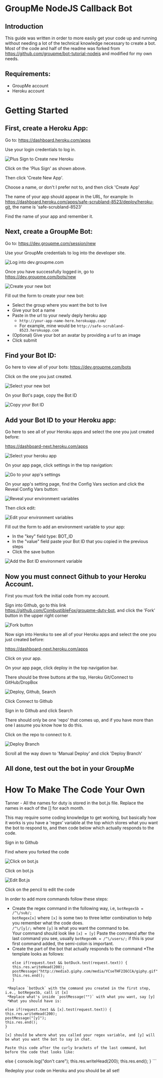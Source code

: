 # GroupMe NodeJS Callback Bot

## Introduction

This guide was written in order to more easily get your code up and running without needing a lot of the technical knowledge necessary to create a bot.  Most of the code and half of the readme was forked from https://github.com/groupme/bot-tutorial-nodejs and modified for my own needs.


## Requirements:

  * GroupMe account
  * Heroku account

# Getting Started

## First, create a Heroku App:

Go to:
https://dashboard.heroku.com/apps

Use your login credentials to log in.

![Plus Sign to Create new Heroku](https://imgur.com/LWC2ks1.png?raw=true)

Click on the 'Plus Sign' as shown above.

Then click 'Create New App'.

Choose a name, or don't I prefer not to, and then click 'Create App'

The name of your app should appear in the URL, for example:
In https://dashboard.heroku.com/apps/safe-scrubland-8523/deploy/heroku-git, the name is 'safe-scrubland-8523'

Find the name of your app and remember it.

## Next, create a GroupMe Bot:

Go to:
https://dev.groupme.com/session/new

Use your GroupMe credentials to log into the developer site.

![Log into dev.groupme.com](https://i.groupme.com/640x292.png.38c9e590383149c1a01424fc61cdce4e)

Once you have successfully logged in, go to https://dev.groupme.com/bots/new

![Create your new bot](http://i.groupme.com/567x373.png.242d18352d7742858cf9a263f597c5d9)

Fill out the form to create your new bot:

  * Select the group where you want the bot to live
  * Give your bot a name
  * Paste in the url to your newly deply heroku app
    * `http://your-app-name-here.herokuapp.com/`
    * For example, mine would be `http://safe-scrubland-8523.herokuapp.com`
  * (Optional) Give your bot an avatar by providing a url to an image
  * Click submit

## Find your Bot ID:<a name="get-bot-id"></a>

Go here to view all of your bots:
https://dev.groupme.com/bots

Click on the one you just created.

![Select your new bot](http://i.groupme.com/871x333.png.5a33ef2b6ab74ea59d5aaa5569aaaf23)

On your Bot's page, copy the Bot ID

![Copy your Bot ID](http://i.groupme.com/615x295.png.3256190e86ed4cd7ae6cf09899c1f9a8)

## Add your Bot ID to your Heroku app:

Go here to see all of your Heroku apps and select the one you just created before:

https://dashboard-next.heroku.com/apps

![Select your heroku app](http://i.groupme.com/920x722.png.46154d6b95f249539c594b129ddb7732)

On your app page, click settings in the top navigation:

![Go to your app's settings](http://i.groupme.com/722x127.png.27c0a2e83c524064bd41bb66df76d14c)

On your app's setting page, find the Config Vars section and click the Reveal Config Vars button:

![Reveal your environment variables](http://i.groupme.com/606x181.png.94d5157963bc419886e98e038e3195c3)

Then click edit:

![Edit your environment variables](http://i.groupme.com/796x212.png.b8979454fc4742c7bae688ac67262755)

Fill out the form to add an environment variable to your app:

  * In the "key" field type: BOT_ID
  * In the "value" field paste your Bot ID that you copied in the previous steps
  * Click the save button

![Add the Bot ID environment variable](http://i.groupme.com/784x148.png.5790498a7acd46b289aca2be43e9c84e)

## Now you must connect Github to your Heroku Account.

First you must fork the initial code from my account.



Sign into Github, go to this link https://github.com/CombustibleFox/groupme-duty-bot, and click the 'Fork' button in the upper right corner

![Fork button](http://imgur.com/Cm9gXmJ.png?raw=true)

Now sign into Heroku to see all of your Heroku apps and select the one you just created before:

https://dashboard-next.heroku.com/apps

Click on your app.

On your app page, click deploy in the top navigation bar.

There should be three buttons at the top, Heroku Git/Connect to GitHub/DropBox

![Deploy, Github, Search](https://imgur.com/8bhkPw9.png?raw=true)

Click Connect to Github

Sign in to Github and click Search

There should only be one 'repo' that comes up, and if you have more than one I assume you know how to do this.

Click on the repo to connect to it.

![Deploy Branch](https://imgur.com/I1JKjQm.png?raw=true)

Scroll all the way down to 'Manual Deploy' and click 'Deploy Branch'

## All done, test out the bot in your GroupMe

# How To Make The Code Your Own 

Tanner - All the names for duty is stored in the bot.js file. Replace the names in each of the [] for each month. 


This may require some coding knowledge to get working, but basically how it works is you have a 'regex' variable at the top which stores what you want the bot to respond to, and then code below which actually responds to the code.

Sign in to Github

Find where you forked the code

![Click on bot.js](https://imgur.com/Qq957oF.png?raw=true)

Click on bot.js

![Edit Bot.js](https://imgur.com/fCuH0jw.png?raw=true)

Click on the pencil to edit the code

In order to add more commands follow these steps:
  * Create the regex command in the following way, i.e, `botRegexSb = /^\/sub/;`  
    `botRegex[x]` where `[x]` is some two to three letter combination to help you remember what the code does.  
    `/^\/[y]/;` where `[y]` is what you want the command to be.  
    Your command should look like `[x] = [y]`
    Paste the command after the last command you see, usually `botRegexWk = /^\/users/;` if this is your first command added, the semi-colon is important.  
  * Create the part of the bot that actually responds to the command
    *The template looks as follows:
    ```
    else if(request.text && botDuck.test(request.text)) {
    this.res.writeHead(200);
    postMessage("http://media3.giphy.com/media/YCseTHF2I6CCA/giphy.gif");
    this.res.end();
    }
   ```
    *Replace `botDuck` with the command you created in the first step, i.e., botRegexSb, call it [x]  
    *Replace what's inside `postMessage("")` with what you want, say [y]  
    *What you should have is:
   ```
    else if(request.text && [x].test(request.text)) {
    this.res.writeHead(200);
    postMessage("[y]");
    this.res.end();
    }
   ```
   [x] should be where what you called your regex variable, and [y] will be what you want the bot to say in chat.  
   
   Paste this code after the curly brackets of the last command, but before the code that looks like:
   ```
   else {
    console.log("don't care");
    this.res.writeHead(200);
    this.res.end();
    }
    ```
    
 Redeploy your code on Heroku and you should be all set!
 










